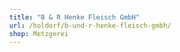 ```yaml
---
title: "B & R Henke Fleisch GmbH"
url: /holdorf/b-und-r-henke-fleisch-gmbh/
shop: Metzgerei
---
```

